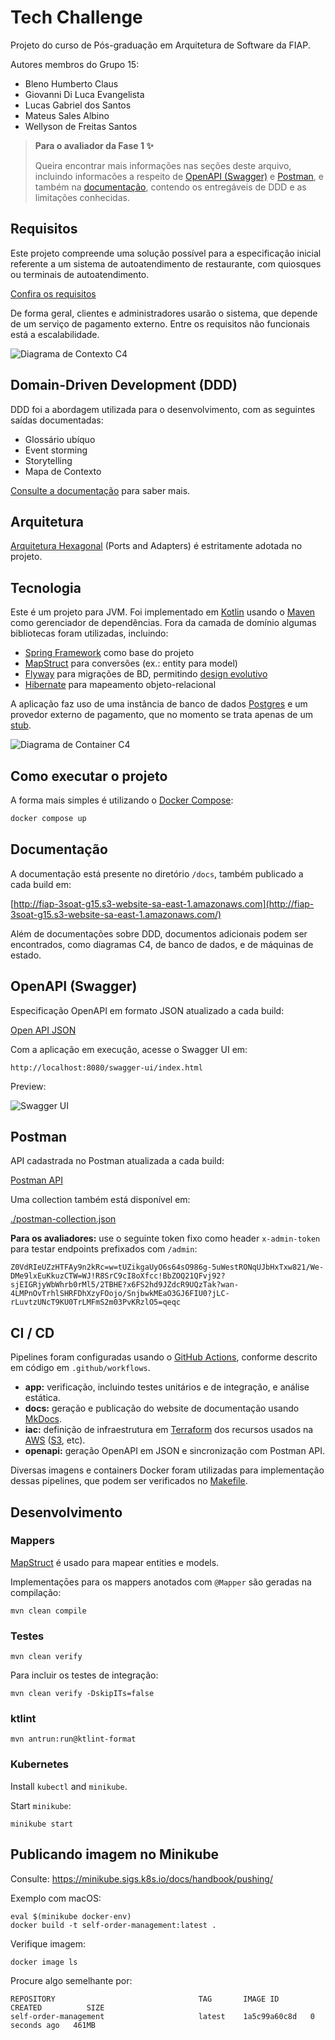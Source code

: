 # Tech Challenge

Projeto do curso de Pós-graduação em Arquitetura de Software da FIAP.

Autores membros do Grupo 15:

- Bleno Humberto Claus
- Giovanni Di Luca Evangelista
- Lucas Gabriel dos Santos
- Mateus Sales Albino
- Wellyson de Freitas Santos

> **Para o avaliador da Fase 1 ✨**
> 
> Queira encontrar mais informações nas seções deste arquivo, incluindo informacões a respeito de [OpenAPI (Swagger)](#openapi-swagger) e [Postman](#postman), e também na [documentação](#documentação), contendo os entregáveis de DDD e as limitações conhecidas.

## Requisitos

Este projeto compreende uma solução possível para a especificação inicial referente a um sistema de autoatendimento de restaurante, com quiosques ou terminais de autoatendimento.

[Confira os requisitos](docs/requirements.md)

De forma geral, clientes e administradores usarão o sistema, que depende de um serviço de pagamento externo. Entre os requisitos não funcionais está a escalabilidade.

![Diagrama de Contexto C4](docs/diagrams/c4-context.png)

## Domain-Driven Development (DDD)

DDD foi a abordagem utilizada para o desenvolvimento, com as seguintes saídas documentadas:

- Glossário ubíquo
- Event storming
- Storytelling
- Mapa de Contexto

[Consulte a documentação](#documentação) para saber mais.

## Arquitetura

[Arquitetura Hexagonal](https://alistair.cockburn.us/hexagonal-architecture) (Ports and Adapters) é estritamente adotada no projeto.

## Tecnologia

Este é um projeto para JVM. Foi implementado em [Kotlin](https://kotlinlang.org) usando o [Maven](https://maven.apache.org) como gerenciador de dependências. Fora da camada de domínio algumas bibliotecas foram utilizadas, incluindo:

- [Spring Framework](https://spring.io) como base do projeto
- [MapStruct](https://mapstruct.org) para conversões (ex.: entity para model)
- [Flyway](https://flywaydb.org) para migrações de BD, permitindo [design evolutivo](https://martinfowler.com/articles/evodb.html)
- [Hibernate](https://hibernate.org) para mapeamento objeto-relacional

A aplicação faz uso de uma instância de banco de dados [Postgres](https://www.postgresql.org) e um provedor externo de pagamento, que no momento se trata apenas de um [stub](https://martinfowler.com/eaaCatalog/serviceStub.html).

![Diagrama de Container C4](docs/diagrams/c4-container.png)

## Como executar o projeto

A forma mais simples é utilizando o [Docker Compose](https://docs.docker.com/compose):

```bash
docker compose up
```

## Documentação

A documentação está presente no diretório `/docs`, também publicado a cada build em:

[http://fiap-3soat-g15.s3-website-sa-east-1.amazonaws.com](http://fiap-3soat-g15.s3-website-sa-east-1.amazonaws.com/)

Além de documentações sobre DDD, documentos adicionais podem ser encontrados, como diagramas C4, de banco de dados, e de máquinas de estado.

## OpenAPI (Swagger)

Especificação OpenAPI em formato JSON atualizado a cada build:

[Open API JSON](http://fiap-3soat-g15.s3-website-sa-east-1.amazonaws.com/openapi.json)

Com a aplicação em execução, acesse o Swagger UI em:

```
http://localhost:8080/swagger-ui/index.html
```

Preview:

![Swagger UI](docs/img/swagger-ui.png)

## Postman

API cadastrada no Postman atualizada a cada build:

[Postman API](https://fiap-3soat-g15.postman.co/workspace/tech-challenge~febf1412-7ce2-4cb4-8bca-50f4fdd3a479/api/c77ec61d-c410-443e-92f7-c204be16083b?action=share&creator=12986472)

Uma collection também está disponível em:

[./postman-collection.json](postman-collection.json)

**Para os avaliadores:** use o seguinte token fixo como header `x-admin-token` para testar endpoints prefixados com `/admin`:

```
Z0VdRIeUZzHTFAy9n2kRc=w=tUZikgaUyO6s64sO986g-5uWestRONqUJbHxTxw821/We-DMe9lxEuKkuzCTW=WJ!R8SrC9cI8oXfcc!BbZOQ21QFvj92?sjEIGRjyWbWhrb0rMl5/2TBHE?x6FS2hd9JZdcR9UQzTak?wan-4LMPnOvTrhlSHRFDhXzyFOojo/SnjbwkMEaO3GJ6FIU0?jLC-rLuvtzUNcT9KU0TrLMFmS2m03PvKRzlO5=qeqc

```

## CI / CD

Pipelines foram configuradas usando o [GitHub Actions](https://github.com/features/actions), conforme descrito em código em `.github/workflows`.

- **app:** verificação, incluindo testes unitários e de integração, e análise estática.
- **docs:** geração e publicação do website de documentação usando [MkDocs](https://www.mkdocs.org/).
- **iac:** definição de infraestrutura em [Terraform](https://www.terraform.io) dos recursos usados na [AWS](https://aws.amazon.com) ([S3](https://docs.aws.amazon.com/AmazonS3/latest/userguide/WebsiteHosting.html), etc).
- **openapi:** geração OpenAPI em JSON e sincronização com Postman API.

Diversas imagens e containers Docker foram utilizadas para implementação dessas pipelines, que podem ser verificados no [Makefile](Makefile).

## Desenvolvimento

### Mappers

[MapStruct](https://mapstruct.org) é usado para mapear entities e models.

Implementaçōes para os mappers anotados com `@Mapper` são geradas na compilação:

```
mvn clean compile
```

### Testes

```
mvn clean verify
```

Para incluir os testes de integração:

```
mvn clean verify -DskipITs=false
```

### ktlint

```
mvn antrun:run@ktlint-format
```

### Kubernetes

Install `kubectl` and `minikube`.

Start `minikube`:

```
minikube start
```

## Publicando imagem no Minikube

Consulte: https://minikube.sigs.k8s.io/docs/handbook/pushing/

Exemplo com macOS:

```
eval $(minikube docker-env)
docker build -t self-order-management:latest .
```

Verifique imagem:

```
docker image ls
```

Procure algo semelhante por:

```text
REPOSITORY                                TAG       IMAGE ID       CREATED          SIZE
self-order-management                     latest    1a5c99a60c8d   0 seconds ago   461MB
```
